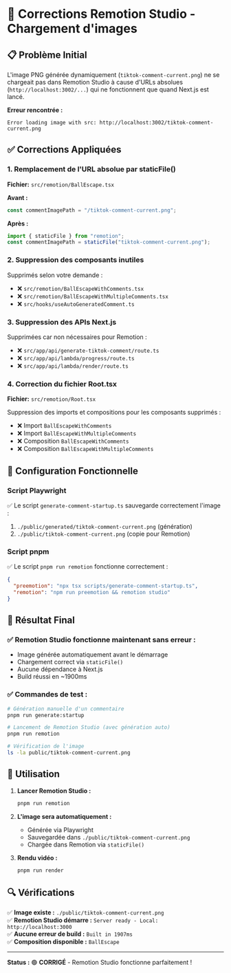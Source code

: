 # 🔧 Corrections Remotion Studio - Chargement d'images

## 📋 Problème Initial

L'image PNG générée dynamiquement (`tiktok-comment-current.png`) ne se chargeait pas dans Remotion Studio à cause d'URLs absolues (`http://localhost:3002/...`) qui ne fonctionnent que quand Next.js est lancé.

**Erreur rencontrée :**
```
Error loading image with src: http://localhost:3002/tiktok-comment-current.png
```

## ✅ Corrections Appliquées

### 1. Remplacement de l'URL absolue par staticFile()

**Fichier:** `src/remotion/BallEscape.tsx`

**Avant :**
```typescript
const commentImagePath = "/tiktok-comment-current.png";
```

**Après :**
```typescript
import { staticFile } from "remotion";
const commentImagePath = staticFile("tiktok-comment-current.png");
```

### 2. Suppression des composants inutiles

Supprimés selon votre demande :
- ❌ `src/remotion/BallEscapeWithComments.tsx`
- ❌ `src/remotion/BallEscapeWithMultipleComments.tsx`
- ❌ `src/hooks/useAutoGeneratedComment.ts`

### 3. Suppression des APIs Next.js

Supprimées car non nécessaires pour Remotion :
- ❌ `src/app/api/generate-tiktok-comment/route.ts`
- ❌ `src/app/api/lambda/progress/route.ts`
- ❌ `src/app/api/lambda/render/route.ts`

### 4. Correction du fichier Root.tsx

**Fichier:** `src/remotion/Root.tsx`

Suppression des imports et compositions pour les composants supprimés :
- ❌ Import `BallEscapeWithComments`
- ❌ Import `BallEscapeWithMultipleComments`
- ❌ Composition `BallEscapeWithComments`
- ❌ Composition `BallEscapeWithMultipleComments`

## 🚀 Configuration Fonctionnelle

### Script Playwright
✅ Le script `generate-comment-startup.ts` sauvegarde correctement l'image :
1. `./public/generated/tiktok-comment-current.png` (génération)
2. `./public/tiktok-comment-current.png` (copie pour Remotion)

### Script pnpm
✅ Le script `pnpm run remotion` fonctionne correctement :
```json
{
  "preemotion": "npx tsx scripts/generate-comment-startup.ts",
  "remotion": "npm run preemotion && remotion studio"
}
```

## 🎯 Résultat Final

### ✅ Remotion Studio fonctionne maintenant sans erreur :
- Image générée automatiquement avant le démarrage
- Chargement correct via `staticFile()`
- Aucune dépendance à Next.js
- Build réussi en ~1900ms

### ✅ Commandes de test :
```bash
# Génération manuelle d'un commentaire
pnpm run generate:startup

# Lancement de Remotion Studio (avec génération auto)
pnpm run remotion

# Vérification de l'image
ls -la public/tiktok-comment-current.png
```

## 📱 Utilisation

1. **Lancer Remotion Studio :**
   ```bash
   pnpm run remotion
   ```

2. **L'image sera automatiquement :**
   - Générée via Playwright
   - Sauvegardée dans `./public/tiktok-comment-current.png`
   - Chargée dans Remotion via `staticFile()`

3. **Rendu vidéo :**
   ```bash
   pnpm run render
   ```

## 🔍 Vérifications

✅ **Image existe :** `./public/tiktok-comment-current.png`  
✅ **Remotion Studio démarre :** `Server ready - Local: http://localhost:3000`  
✅ **Aucune erreur de build :** `Built in 1907ms`  
✅ **Composition disponible :** `BallEscape`

---

**Status :** 🟢 **CORRIGÉ** - Remotion Studio fonctionne parfaitement !